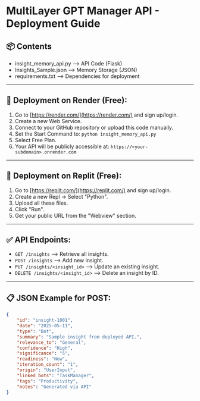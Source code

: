 
# MultiLayer GPT Manager API - Deployment Guide

## 📦 Contents
- insight_memory_api.py  --> API Code (Flask)
- Insights_Sample.json  --> Memory Storage (JSON)
- requirements.txt      --> Dependencies for deployment

---

## 🚀 Deployment on Render (Free):
1. Go to [https://render.com/](https://render.com/) and sign up/login.
2. Create a new Web Service.
3. Connect to your GitHub repository or upload this code manually.
4. Set the Start Command to: `python insight_memory_api.py`
5. Select Free Plan.
6. Your API will be publicly accessible at: `https://<your-subdomain>.onrender.com`

---

## 🚀 Deployment on Replit (Free):
1. Go to [https://replit.com/](https://replit.com/) and sign up/login.
2. Create a new Repl -> Select "Python".
3. Upload all these files.
4. Click "Run".
5. Get your public URL from the "Webview" section.

---

## ✅ API Endpoints:
- `GET /insights`  --> Retrieve all insights.
- `POST /insights`  --> Add new insight.
- `PUT /insights/<insight_id>`  --> Update an existing insight.
- `DELETE /insights/<insight_id>`  --> Delete an insight by ID.

---

## 📋 JSON Example for POST:
```json
{
    "id": "insight-1001",
    "date": "2025-05-11",
    "type": "Bot",
    "summary": "Sample insight from deployed API.",
    "relevance_to": "General",
    "confidence": "High",
    "significance": "5",
    "readiness": "New",
    "iteration_count": "1",
    "origin": "UserInput",
    "linked_bots": "TaskManager",
    "tags": "Productivity",
    "notes": "Generated via API"
}
```
